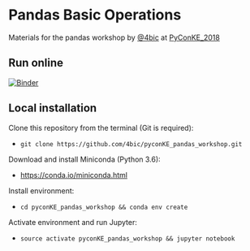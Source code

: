 Pandas Basic Operations
===============

Materials for the pandas workshop by [@4bic] at [PyConKE_2018]

Run online
----------

[![Binder](https://mybinder.org/badge.svg)](https://mybinder.org/v2/gh/4bic/pyconKE_pandas_workshop/master)

Local installation
------------------

Clone this repository from the terminal (Git is required):

- `git clone https://github.com/4bic/pyconKE_pandas_workshop.git`

Download and install Miniconda (Python 3.6):

- https://conda.io/miniconda.html

Install environment:

- `cd pyconKE_pandas_workshop && conda env create`

Activate environment and run Jupyter:

- `source activate pyconKE_pandas_workshop && jupyter notebook`

[@4bic]:https://github.com/4bic
[PyConKE_2018]:https://www.pycon.or.ke
